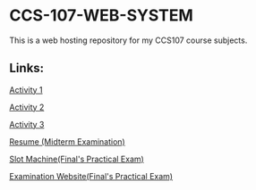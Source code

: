 # CCS-107-WEB-SYSTEM
This is a web hosting repository for my CCS107 course subjects.

<h2>
  Links: 
</h2>

[Activity 1](https://99lash.github.io/CCS-107-WEB-SYSTEM/Activity1/)

[Activity 2](https://99lash.github.io/CCS-107-WEB-SYSTEM/Activity2/)

[Activity 3](https://99lash.github.io/CCS-107-WEB-SYSTEM/Activity3/)

[Resume (Midterm Examination)](https://99lash.github.io/CCS-107-WEB-SYSTEM/Practical-exam/)

[Slot Machine(Final's Practical Exam)](https://99lash.github.io/CCS-107-WEB-SYSTEM/Slot-Machine/)

[Examination Website(Final's Practical Exam)](https://99lash.github.io/CCS-107-WEB-SYSTEM/Examination-Site/)
